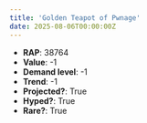 ```yaml
---
title: 'Golden Teapot of Pwnage'
date: 2025-08-06T00:00:00Z
---
```

- **RAP**: 38764
- **Value**: -1
- **Demand level**: -1
- **Trend**: -1
- **Projected?**: True
- **Hyped?**: True
- **Rare?**: True
